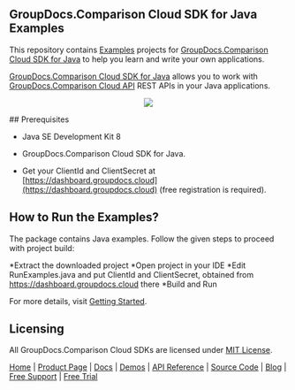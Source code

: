## GroupDocs.Comparison Cloud SDK for Java Examples

This repository contains [Examples](Examples) projects for [GroupDocs.Comparison Cloud SDK for Java](https://github.com/groupdocs-comparison-cloud/groupdocs-comparison-cloud-java) to help you learn and write your own applications.


[GroupDocs.Comparison Cloud SDK for Java](https://products.groupdocs.cloud/comparison/java) allows you to work with [GroupDocs.Comparison Cloud API](https://products.groupdocs.cloud/comparison) REST APIs in your Java applications.

<p align="center">
  <a title="Download complete GroupDocs.Comparison Cloud SDK Java Example source code" href="https://github.com/groupdocs-comparison-cloud/groupdocs-comparison-cloud-java-samples/archive/master.zip">
	<img src="https://raw.github.com/AsposeExamples/java-examples-dashboard/master/images/downloadZip-Button-Large.png" />
  </a>
</p>
## Prerequisites

+ Java SE Development Kit 8

+ GroupDocs.Comparison Cloud SDK for Java.

+ Get your ClientId and ClientSecret at [https://dashboard.groupdocs.cloud](https://dashboard.groupdocs.cloud) (free registration is required).

## How to Run the Examples?

The package contains Java examples. Follow the given steps to proceed with project build:

*Extract the downloaded project
*Open project in your IDE
*Edit RunExamples.java and put ClientId and ClientSecret, obtained from https://dashboard.groupdocs.cloud there
*Build and Run

For more details, visit  [Getting Started](https://docs.groupdocs.cloud/comparison/getting-started/).

## Licensing

All GroupDocs.Comparison Cloud SDKs are licensed under [MIT License](LICENSE).

[Home](https://www.groupdocs.cloud/) | [Product Page](https://products.groupdocs.cloud/comparison/java) | [Docs](https://docs.groupdocs.cloud/comparison/) | [Demos](https://products.groupdocs.app/comparison/family) | [API Reference](https://apireference.groupdocs.cloud/comparison/) | [Source Code](https://github.com/groupdocs-comparison-cloud/groupdocs-comparison-cloud-java) | [Blog](https://blog.groupdocs.cloud/category/comparison/) | [Free Support](https://forum.groupdocs.cloud/c/comparison) | [Free Trial](https://purchase.groupdocs.cloud/trial)
